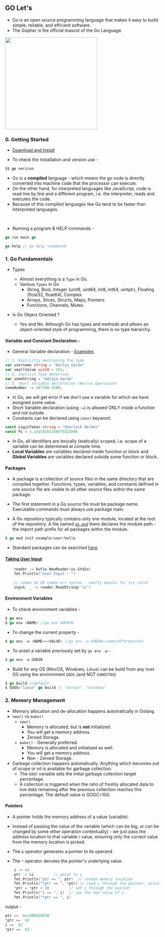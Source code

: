 ## GO Let's

- Go is an open source programming language that makes it easy to build simple, reliable, and efficient software.
- The Gopher is the official mascot of the Go Language. 
<img src = https://miro.medium.com/max/1400/1*jnT9eoQMlc96bGxTnIbK9g.jpeg width=300>

### 0. Getting Started
- [Download and Install](https://golang.org/doc/install)

- To check the installation and version use -
```go
$$ go version
```

- Go is a **compiled** language - which means the go code is directly converted into machine code that the processor can execute.
- On the other hand, for interpreted languages like JavaScript, code is read line by line and a different program, i.e. the interpreter, reads and executes the code.
- Because of this compiled languages like Go tend to be faster than Interpreted languages.

<br>

- Running a program & HELP commands - 
```go
go run main.go

go help // go help <command>
```

### 1. Go Fundamentals

- Types
    - Almost everything is a `Type` in Go.
    - Various `Types` in Go
        - String, Bool, Integer (uint8, uint64, int8, int64, uintptr), Floating (float32, float64), Complex
        - Arrays, Slices, Structs, Maps, Pointers
        - Functions, Channels, Mutex.

- Is Go Object Oriented ?
    - Yes and No. Although Go has types and methods and *allows* an object-oriented style of programming, there is no type hierarchy.

#### **Variable and Constant Declaration -**

- General Variable declaration - [Examples](https://github.com/adityagarde/Go-Lets/blob/main/02variables/main.go)
```go
// 1. Explicitly mentioning the type
var username string = "Aditya Garde"
var smallValue uint8 = 255;
// 2. Implicit Type detection
var someString = "Aditya Garde"
// 3. Short Variable declaration (Walrus Operation)
someNumber := 347209.4590;
```
- In Go, we will get error if we don't use a variable for which we have assigned some value.
- Short Variable declaration (using `:=`) is allowed ONLY inside a function and not outside.
- Constants can be declared using `const` keyword.
```go
const LoginToken string = "Sherlock Holmes"
const Pi = 3.14159265358979323846
```
- In Go, all identifiers are lexically (statically) scoped, i.e. scope of a variable can be determined at compile time.
- **Local Variables** are variables declared inside function or block and **Global Variables** are variables declared outside some function or block.

#### **Packages**

- A package is a collection of source files in the same directory that are compiled together. Functions, types, variables, and constants defined in one source file are visible to all other source files within the same package.

- The first statement in a Go source file must be package name. Executable commands must always use package main.

- A Go repository typically contains only one module, located at the root of the repository. A file named [`go.mod`](https://github.com/adityagarde/Go-Lets/tree/main/03userinput) there declares the module path - the import path prefix for all packages within the module.
```go
$ go mod init example/user/hello
```
- Standard packages can be searched [here](https://pkg.go.dev/).

#### [**Taking User Input**](https://github.com/adityagarde/Go-Lets/blob/main/03userinput/main.go)

```go
	reader := bufio.NewReader(os.Stdin)
	fmt.Println("User Input : ")

	// comma ok OR comma err syntax - nearly equals for try catch
	input, _ := reader.ReadString('\n')
```

#### **Environment Variables**

- To check environment variables -
```go
$ go env
$ go env <NAME> //go env GOPATH
```
- To change the current property -
```go
$ go env -w <NAME>=<VALUE> //go env -w GOBIN=/some/dfferent/bin
```
- To unset a variable previously set by `go env -w` -
```go
$ go env -u GOBIN
```
- Build for any OS (MocOS, Windows, Linux) can be build from any host OS using the environment `GOOS` (and NOT `GOHOSTOS`)
```go
$ go build //default
$ GOOS="linux" go build // "darwin", "windows"
```

### 2. Memory Management

- Memory allocation and de-allocation happens automatically in Golang.
- `new()` vs `make()`
    - `new()` 
        - Memory is allocated, but is **not** initialized.
        - You will get a memory address.
        - Zeroed Storage.
    - `make()` - Generally preferred.
        - Memory is allocated and initialized as well.
        - You will get a memory address.
        - Non - Zeroed Storage.
- Garbage collection happens automatically. Anything which becomes out of scope or nil is available for garbage collection.
    - The `GOGC` variable sets the initial garbage collection target percentage.
    - A collection is triggered when the ratio of freshly allocated data to live data remaining after the previous collection reaches this percentage. The default value is GOGC=100.

#### **Pointers**

-  A pointer holds the memory address of a value (variable).
- Instead of passing the value of the variable (which can be big, or can be changed by some other operation contextually) - we just pass the address location to that variable / value, ensuring only the correct value from the memory location is picked.

- The `&` operator generates a pointer to its operand.
- The `*` operator denotes the pointer's underlying value.
```go
    i := 42
	ptr := &i         // point to i
    fmt.Println("ptr == ", ptr)  // random memory location
	fmt.Println("*ptr == ", *ptr) // read i through the pointer, actual value
	*ptr = *ptr + 20         // set i through the pointer
	fmt.Println("i == ", i)  // see the new value of i
    fmt.Println("*ptr == ", i)
```
output - 
```go
ptr ==  0xc000018030
*ptr ==  42
i ==  62
*ptr ==  62
```